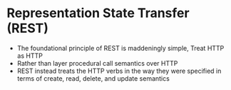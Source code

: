 # Representation State Transfer (REST)

* The foundational principle of REST is maddeningly simple, Treat HTTP as HTTP
* Rather than layer procedural call semantics over HTTP
* REST instead treats the HTTP verbs in the way they were specified in terms of create, read, delete, and update semantics

